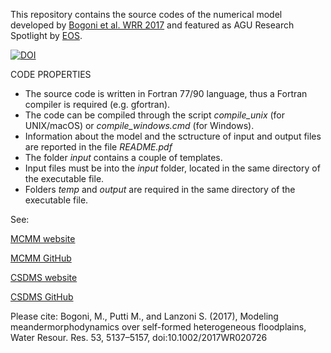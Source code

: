 This repository contains the source codes of the numerical model developed by [Bogoni et al. WRR 2017](http://onlinelibrary.wiley.com/doi/10.1002/2017WR020726/abstract) and featured as AGU Research Spotlight by [EOS](https://doi.org/10.1029/2017EO078667).

[![DOI](https://zenodo.org/badge/95902287.svg)](https://zenodo.org/badge/latestdoi/95902287)

CODE PROPERTIES
* The source code is written in Fortran 77/90 language, thus a Fortran compiler is required (e.g. gfortran).
* The code can be compiled through the script _compile_unix_ (for UNIX/macOS) or _compile_windows.cmd_ (for Windows).
* Information about the model and the sctructure of input and output files are reported in the file _README.pdf_
* The folder _input_ contains a couple of templates.
* Input files must be into the _input_ folder, located in the same directory of the executable file.
* Folders _temp_ and _output_ are required in the same directory of the executable file.

See:

[MCMM website](https://fluidmechanicsunipd.github.io/Meander-Centerline-Migration-Model)

[MCMM GitHub](https://github.com/FluidMechanicsUNIPD/Meander-Centerline-Migration-Model)

[CSDMS website](http://csdms.colorado.edu/wiki/Model:Meander_Centerline_Migration_Model)

[CSDMS GitHub](https://github.com/csdms-contrib/Meander-Centerline-Migration-Model)

Please cite:
Bogoni, M., Putti M., and Lanzoni S. (2017), Modeling meandermorphodynamics over self-formed heterogeneous floodplains, Water Resour. Res. 53, 5137–5157, doi:10.1002/2017WR020726
